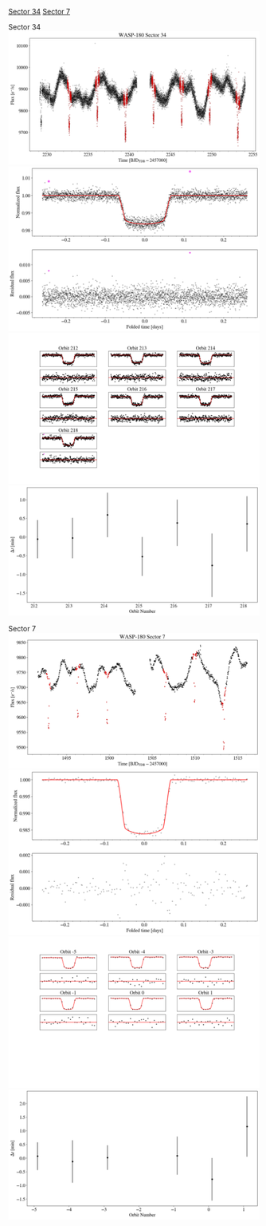[Sector 34](#sector34)
[Sector 7](#sector7)

<a name = "sector34"></a>
Sector 34
![alt text](/tt/WASP-180_Sector_34/WASP-180_Sector_34_a_TimeSeries.png)
![alt text](/tt/WASP-180_Sector_34/WASP-180_Sector_34_b_FoldedLightCurve.png)
![alt text](/tt/WASP-180_Sector_34/WASP-180_Sector_34_b_IndividualTransitsWithFit.png)
![alt text](/tt/WASP-180_Sector_34/WASP-180_Sector_34_c_TimingResiduals.png)

<a name = "sector7"></a>
Sector 7
![alt text](/tt/WASP-180_Sector_7/WASP-180_Sector_7_a_TimeSeries.png)
![alt text](/tt/WASP-180_Sector_7/WASP-180_Sector_7_b_FoldedLightCurve.png)
![alt text](/tt/WASP-180_Sector_7/WASP-180_Sector_7_b_IndividualTransitsWithFit.png)
![alt text](/tt/WASP-180_Sector_7/WASP-180_Sector_7_c_TimingResiduals.png)

